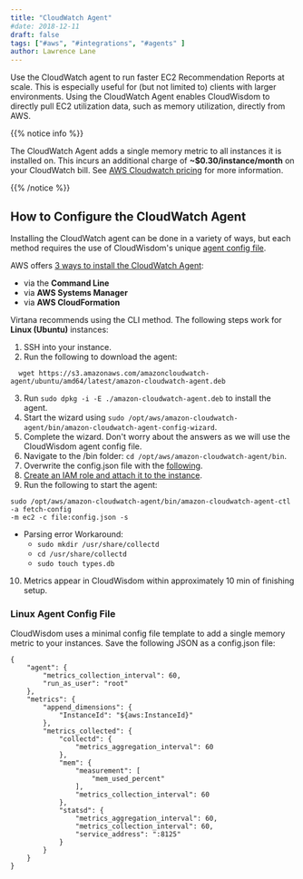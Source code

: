 ```yaml
---
title: "CloudWatch Agent"
#date: 2018-12-11
draft: false
tags: ["#aws", "#integrations", "#agents" ]
author: Lawrence Lane
---
```


Use the CloudWatch agent to run faster EC2 Recommendation Reports at scale. This is especially useful for (but not limited to) clients with larger environments. Using the CloudWatch Agent enables CloudWisdom to directly pull EC2 utilization data, such as memory utilization, directly from AWS.

{{% notice info %}}

The CloudWatch Agent adds a single memory metric to all instances it is installed on. This  incurs an additional charge of **~$0.30/instance/month** on your CloudWatch bill. See [AWS Cloudwatch pricing](https://aws.amazon.com/cloudwatch/pricing/) for more information.

{{% /notice %}}


## How to Configure the CloudWatch Agent

Installing the CloudWatch agent can be done in a variety of ways, but each method requires the use of CloudWisdom's unique [agent config file][1].

AWS offers [3 ways to install the CloudWatch Agent](https://docs.aws.amazon.com/AmazonCloudWatch/latest/monitoring/install-CloudWatch-Agent-on-EC2-Instance.html):

- via the **Command Line**
- via **AWS Systems Manager**
- via **AWS CloudFormation**


Virtana recommends using the CLI method. The following steps work for **Linux (Ubuntu)** instances:

1. SSH into your instance.
2. Run the following to download the agent:
```
  wget https://s3.amazonaws.com/amazoncloudwatch-agent/ubuntu/amd64/latest/amazon-cloudwatch-agent.deb
```

3. Run `sudo dpkg -i -E ./amazon-cloudwatch-agent.deb` to install the agent.
4. Start the wizard using `sudo /opt/aws/amazon-cloudwatch-agent/bin/amazon-cloudwatch-agent-config-wizard`.
5. Complete the wizard. Don't worry about the answers as we will use the CloudWisdom agent config file.
6. Navigate to the /bin folder: `cd /opt/aws/amazon-cloudwatch-agent/bin`.
7. Overwrite the config.json file with the [following][2].
8. [Create an IAM role and attach it to the instance](https://docs.aws.amazon.com/AmazonCloudWatch/latest/monitoring/create-iam-roles-for-cloudwatch-agent-commandline.html).
9. Run the following to start the agent:
```
sudo /opt/aws/amazon-cloudwatch-agent/bin/amazon-cloudwatch-agent-ctl -a fetch-config
-m ec2 -c file:config.json -s
```
   - Parsing error Workaround:
     - `sudo mkdir /usr/share/collectd`
     - `cd /usr/share/collectd`
     - `sudo touch types.db`

10. Metrics appear in CloudWisdom within approximately 10 min of finishing setup.


### Linux Agent Config File

 CloudWisdom uses a minimal config file template to add a single memory metric to your instances. Save the following JSON as a config.json file:

```
{
    "agent": {
        "metrics_collection_interval": 60,
        "run_as_user": "root"
    },
    "metrics": {
        "append_dimensions": {
            "InstanceId": "${aws:InstanceId}"
        },
        "metrics_collected": {
            "collectd": {
                "metrics_aggregation_interval": 60
            },
            "mem": {
                "measurement": [
                    "mem_used_percent"
                ],
                "metrics_collection_interval": 60
            },
            "statsd": {
                "metrics_aggregation_interval": 60,
                "metrics_collection_interval": 60,
                "service_address": ":8125"
            }
        }
    }
}

```

[1]: /integrations/agents/cloudwatch-agent/#agent-config-file
[2]: /integrations/agents/cloudwatch-agent/#agent-config-file
